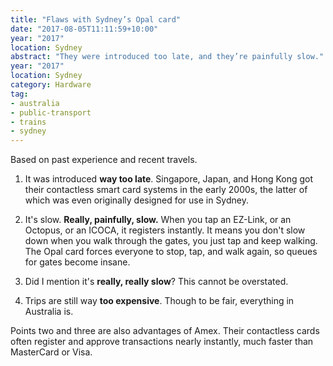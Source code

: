 ```yaml
---
title: "Flaws with Sydney’s Opal card"
date: "2017-08-05T11:11:59+10:00"
year: "2017"
location: Sydney
abstract: "They were introduced too late, and they’re painfully slow."
year: "2017"
location: Sydney
category: Hardware
tag:
- australia
- public-transport
- trains
- sydney
---
```

Based on past experience and recent travels.

1. It was introduced **way too late**. Singapore, Japan, and Hong Kong got their contactless smart card systems in the early 2000s, the latter of which was even originally designed for use in Sydney.

2. It's slow. **Really, painfully, slow.** When you tap an EZ-Link, or an Octopus, or an ICOCA, it registers instantly. It means you don't slow down when you walk through the gates, you just tap and keep walking. The Opal card forces everyone to stop, tap, and walk again, so queues for gates become insane.

3. Did I mention it's **really, really slow**? This cannot be overstated.

4. Trips are still way **too expensive**. Though to be fair, everything in Australia is.

Points two and three are also advantages of Amex. Their contactless cards often register and approve transactions nearly instantly, much faster than MasterCard or Visa.

